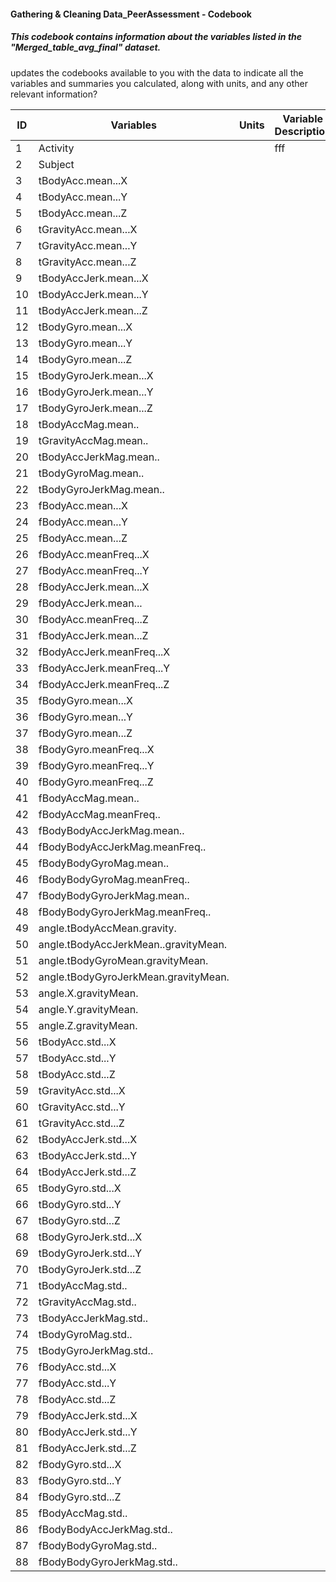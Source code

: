#### Gathering & Cleaning Data_PeerAssessment - Codebook
##### This codebook contains information about the variables listed in the "Merged_table_avg_final" dataset.

updates the codebooks available to you with the data to indicate all the variables and summaries you calculated, along with units, and any other relevant information?


ID  |       Variables                |   Units   |   Variable Description
--- |   ---------------------   |   -----   |   --------------------
1   |   Activity                         |           | fff
2   |   Subject                        |           |
3   |   tBodyAcc.mean...X                         |           |
4   |   tBodyAcc.mean...Y                              |           |
5   |   tBodyAcc.mean...Z                       |           |
6   |   tGravityAcc.mean...X                        |           |
7   |   tGravityAcc.mean...Y                     |           |
8   |   tGravityAcc.mean...Z                      |           |
9   |   tBodyAccJerk.mean...X                      |           |
10  |   tBodyAccJerk.mean...Y                       |           |
11  |   tBodyAccJerk.mean...Z                      |           |
12  |   tBodyGyro.mean...X                      |           |
13  |   tBodyGyro.mean...Y                       |           |
14  |   tBodyGyro.mean...Z                      |           |
15  |   tBodyGyroJerk.mean...X                        |           |
16  |   tBodyGyroJerk.mean...Y                       |           |
17  |   tBodyGyroJerk.mean...Z                       |           |
18  |   tBodyAccMag.mean..                        |           |
19  |   tGravityAccMag.mean..                        |           |
20  |   tBodyAccJerkMag.mean..                        |           |
21  |   tBodyGyroMag.mean..                        |           |
22  |   tBodyGyroJerkMag.mean..                        |           |
23  |   fBodyAcc.mean...X                        |           |
24  |   fBodyAcc.mean...Y                        |           |
25  |   fBodyAcc.mean...Z                        |           |
26  |   fBodyAcc.meanFreq...X                        |           |
27  |   fBodyAcc.meanFreq...Y                       |           |
28  |   fBodyAccJerk.mean...X                        |           |
29  |   fBodyAccJerk.mean...                        |           |
30  |   fBodyAcc.meanFreq...Z                       |           |
31  |   fBodyAccJerk.mean...Z                      |           |
32  |   fBodyAccJerk.meanFreq...X                       |           |
33  |   fBodyAccJerk.meanFreq...Y                       |           |
34  |   fBodyAccJerk.meanFreq...Z                        |           |
35  |   fBodyGyro.mean...X                        |           |
36  |   fBodyGyro.mean...Y                       |           |
37  |   fBodyGyro.mean...Z                       |           |
38  |   fBodyGyro.meanFreq...X                       |           |
39  |   fBodyGyro.meanFreq...Y                        |           |
40  |   fBodyGyro.meanFreq...Z                        |           |
41  |   fBodyAccMag.mean..                       |           |
42  |   fBodyAccMag.meanFreq..                       |           |
43  |   fBodyBodyAccJerkMag.mean..                        |           |
44  |   fBodyBodyAccJerkMag.meanFreq..                        |           |
45  |   fBodyBodyGyroMag.mean..                       |           |
46  |   fBodyBodyGyroMag.meanFreq..                        |           |
47  |   fBodyBodyGyroJerkMag.mean..                        |           |
48  |   fBodyBodyGyroJerkMag.meanFreq..                         |           |
49  |   angle.tBodyAccMean.gravity.                         |           |
50  |   angle.tBodyAccJerkMean..gravityMean.                       |           |
51  |   angle.tBodyGyroMean.gravityMean.                        |           |
52  |   angle.tBodyGyroJerkMean.gravityMean.                       |           |
53  |   angle.X.gravityMean.                       |           |
54  |   angle.Y.gravityMean.                       |           |
55  |   angle.Z.gravityMean.                     |           |
56  |   tBodyAcc.std...X                       |           |
57  |   tBodyAcc.std...Y                      |           |
58  |   tBodyAcc.std...Z                      |           |
59  |   tGravityAcc.std...X                     |           |
60  |   tGravityAcc.std...Y                       |           |
61  |   tGravityAcc.std...Z                    |           |
62  |   tBodyAccJerk.std...X                       |           |
63  |   tBodyAccJerk.std...Y                        |           |
64  |   tBodyAccJerk.std...Z                         |           |
65  |   tBodyGyro.std...X                        |           |
66  |   tBodyGyro.std...Y                        |           |
67  |   tBodyGyro.std...Z                       |           |
68  |   tBodyGyroJerk.std...X                        |           |
69  |   tBodyGyroJerk.std...Y                       |           |
70  |   tBodyGyroJerk.std...Z                        |           |
71  |   tBodyAccMag.std..                        |           |
72  |   tGravityAccMag.std..                        |           |
73  |   tBodyAccJerkMag.std..                        |           |
74  |   tBodyGyroMag.std..                        |           |
75  |   tBodyGyroJerkMag.std..                       |           |
76  |   fBodyAcc.std...X                    |           |
77  |   fBodyAcc.std...Y                       |           |
78  |   fBodyAcc.std...Z                      |           |
79  |   fBodyAccJerk.std...X                      |           |
80  |   fBodyAccJerk.std...Y                      |           |
81  |   fBodyAccJerk.std...Z                       |           |
82  |   fBodyGyro.std...X                      |           |
83  |   fBodyGyro.std...Y                         |           |
84  |   fBodyGyro.std...Z                       |           |
85  |   fBodyAccMag.std..                         |           |
86  |   fBodyBodyAccJerkMag.std..                         |           |
87  |   fBodyBodyGyroMag.std..                      |           | 
88  |   fBodyBodyGyroJerkMag.std..                        |           |
  

